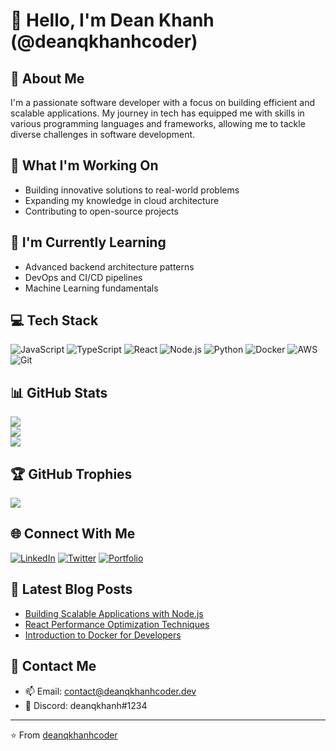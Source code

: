 # 👋 Hello, I'm Dean Khanh (@deanqkhanhcoder)

## 💫 About Me
I'm a passionate software developer with a focus on building efficient and scalable applications. My journey in tech has equipped me with skills in various programming languages and frameworks, allowing me to tackle diverse challenges in software development.

## 🔭 What I'm Working On
- Building innovative solutions to real-world problems
- Expanding my knowledge in cloud architecture
- Contributing to open-source projects

## 🌱 I'm Currently Learning
- Advanced backend architecture patterns
- DevOps and CI/CD pipelines
- Machine Learning fundamentals

## 💻 Tech Stack
![JavaScript](https://img.shields.io/badge/javascript-%23323330.svg?style=for-the-badge&logo=javascript&logoColor=%23F7DF1E)
![TypeScript](https://img.shields.io/badge/typescript-%23007ACC.svg?style=for-the-badge&logo=typescript&logoColor=white)
![React](https://img.shields.io/badge/react-%2320232a.svg?style=for-the-badge&logo=react&logoColor=%2361DAFB)
![Node.js](https://img.shields.io/badge/node.js-%2343853D.svg?style=for-the-badge&logo=node.js&logoColor=white)
![Python](https://img.shields.io/badge/python-%2314354C.svg?style=for-the-badge&logo=python&logoColor=white)
![Docker](https://img.shields.io/badge/docker-%230db7ed.svg?style=for-the-badge&logo=docker&logoColor=white)
![AWS](https://img.shields.io/badge/AWS-%23FF9900.svg?style=for-the-badge&logo=amazon-aws&logoColor=white)
![Git](https://img.shields.io/badge/git-%23F05033.svg?style=for-the-badge&logo=git&logoColor=white)

## 📊 GitHub Stats
![](https://github-readme-stats.vercel.app/api?username=deanqkhanhcoder&theme=dark&hide_border=false&include_all_commits=true&count_private=true)<br/>
![](https://github-readme-streak-stats.herokuapp.com/?user=deanqkhanhcoder&theme=dark&hide_border=false)<br/>
![](https://github-readme-stats.vercel.app/api/top-langs/?username=deanqkhanhcoder&theme=dark&hide_border=false&include_all_commits=true&count_private=true&layout=compact)

## 🏆 GitHub Trophies
![](https://github-profile-trophy.vercel.app/?username=deanqkhanhcoder&theme=radical&no-frame=false&no-bg=true&margin-w=4)

## 🌐 Connect With Me
[![LinkedIn](https://img.shields.io/badge/LinkedIn-%230077B5.svg?logo=linkedin&logoColor=white)](https://linkedin.com/in/deanqkhanhcoder)
[![Twitter](https://img.shields.io/badge/Twitter-%231DA1F2.svg?logo=Twitter&logoColor=white)](https://twitter.com/deanqkhanhcoder)
[![Portfolio](https://img.shields.io/badge/Portfolio-%23000000.svg?style=for-the-badge&logo=firefox&logoColor=#FF7139)](https://deanqkhanhcoder.dev)

## 📝 Latest Blog Posts
<!-- BLOG-POST-LIST:START -->
- [Building Scalable Applications with Node.js](https://deanqkhanhcoder.dev/blog/scalable-nodejs)
- [React Performance Optimization Techniques](https://deanqkhanhcoder.dev/blog/react-performance)
- [Introduction to Docker for Developers](https://deanqkhanhcoder.dev/blog/docker-intro)
<!-- BLOG-POST-LIST:END -->

## 📧 Contact Me
- 📫 Email: contact@deanqkhanhcoder.dev
- 💬 Discord: deanqkhanh#1234

---
⭐️ From [deanqkhanhcoder](https://github.com/deanqkhanhcoder)
